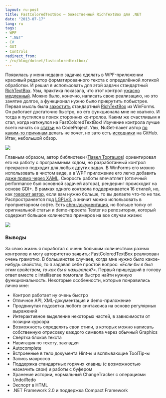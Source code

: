 ```yaml
---
layout: ru-post
title: FastColoredTextBox — божественный RichTextBox для .NET
date: "2013-07-17"
lang: ru
tags:
- WPF
- ".NET"
- C#
- GUI
- Controls
redirect_from:
- /ru/blog/dotnet/fastcoloredtextbox/
---
```


Появилась у меня недавно задачка сделать в WPF-приложении красивый редактор форматированного текста с определённой логикой обработки. И решил я использовать для этой задачи стандартный [RichTextBox](http://msdn.microsoft.com/ru-ru/library/system.windows.controls.richtextbox.aspx). Увы, практика показала, что этот контрол [ужасно медленный](https://www.google.ru/search?q=wpf+richtextbox+performance). Можно было, конечно, написать свою реализацию, но это занятие долгое, а функционал нужно было прикрутить побыстрее. Первая мысль была [захостить](http://msdn.microsoft.com/en-us/library/ms751761.aspx) стандартный [RichTextBox](http://msdn.microsoft.com/ru-ru/library/system.windows.forms.richtextbox.aspx) из WinForms. Он работает достаточно быстро, но его функционала мне не хватило. И тогда я пустился в поиск сторонних контролов. Каким же счастливым я стал, когда наткнулся на FastColoredTextBox! Изучение контрола лучше всего начать со [статьи](http://www.codeproject.com/Articles/161871/Fast-Colored-TextBox-for-syntax-highlighting) на CodeProject. Увы, NuGet-пакет автор [по каким-то причинам](https://github.com/PavelTorgashov/FastColoredTextBox/issues/10) делать не хочет, но зато есть [исходники](https://github.com/PavelTorgashov/FastColoredTextBox) на GitHub. Итак, небольшой обзор.

<p class="center">
  <img src="/img/posts/dotnet/fastcoloredtextbox/screen1.png" />
</p>

<!--more-->

Главным образом, автор библиотеки ([Павел Торгашов](https://github.com/PavelTorgashov)) ориентировал его на работу с программным кодом, но разработанный контрол прекрасно подходит для любых других задач. В WinForms его можно использовать в чистом виде, а в WPF приложение его легко добавить [даже прямо через XAML](http://msdn.microsoft.com/en-us/library/ms742875.aspx). Скорость работы впечатляет (отличный performance был основной задачей автора), рендеринг происходит на основе GDI+. В рамках одного контрола поддерживается 16 стилей, но, как [говорит автор](https://github.com/PavelTorgashov/FastColoredTextBox/issues/18), если вам нужно больше, то вы делаете что-то не так. Распространяется под [LGPLv3](http://opensource.org/licenses/lgpl-3.0.html), а значит можно использовать в проприетарном софте. Есть [chm-документация](http://www.codeproject.com/script/articles/download.aspx?file=/KB/edit/FastColoredTextBox_/FastColoredTextBox_Help.zip&rp=http://www.codeproject.com/Articles/161871/Fast-Colored-TextBox-for-syntax-highlighting), но больше толку от оригинальной статьи и demo-проекта Tester из репозитория, который содержит большое количество примеров на все случаи жизни:

<p class="center">
  <img src="/img/posts/dotnet/fastcoloredtextbox/screen2.png" />
</p>

### Выводы

За свою жизнь я поработал с очень большим количеством разных контролов и могу авторитетно заявить: FastColoredTextBox реализован очень грамотно. В большинстве случаев, когда мне нужно было какое-нибудь свойство, то я задавал себе простой вопрос: *«Если бы я был этим свойством, то как бы я назывался?»*. Первый пришедший в голову ответ вместе с intellisense помогали быстро найти нужную функциональность. Некоторые особенности, которые понравились лично мне:

* Контрол работает ну очень быстро
* Отличное API, XML-документация и demo-приложение
* Продвинутая подсветка любого синтаксиса на основе регулярных выражений
* Интерактивное выделение некоторых частей, в зависимости от позиции курсора
* Возможность определять свои стили, в которых можно написать собственную отрисовку каждого символа через обычный Graphics
* Свёртка блоков текста
* Навигация по тексту, закладки
* Autocomplete
* Встроенные в тело документа Hint-ы и всплывающие ToolTip-ы
* Запись макросов
* Поддержка стандартных горячих клавиш (с возможностью назначить свои) и работы с буфером
* Хранение истории, нормальный ChangeTracker с операциями Undo/Redo
* Экспорт в HTML
* .NET Framework 2.0 и поддержка Compact Framework
